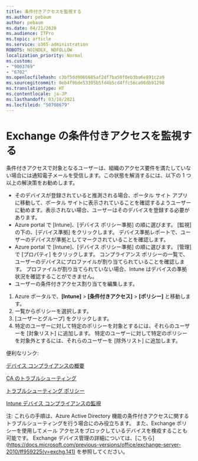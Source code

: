 ```yaml
---
title: 条件付きアクセスを監視する
ms.author: pebaum
author: pebaum
ms.date: 04/21/2020
ms.audience: ITPro
ms.topic: article
ms.service: o365-administration
ROBOTS: NOINDEX, NOFOLLOW
localization_priority: Normal
ms.custom:
- "9003769"
- "6702"
ms.openlocfilehash: c3bf5dd9066685af2df7ba50f0eb3ba6e891c2a9
ms.sourcegitcommit: 0eb4f9bde53395b5fd4b5cd4ffc56ca96db91298
ms.translationtype: HT
ms.contentlocale: ja-JP
ms.lasthandoff: 03/10/2021
ms.locfileid: "50708679"
---
```

# <a name="monitoring-conditional-access-for-exchange"></a>Exchange の条件付きアクセスを監視する

条件付きアクセスで対象となるユーザーは、組織のアクセス要件を満たしていない場合には通知電子メールを受信します。この状態を解消するには、以下の 1 つ以上の解決策をお勧めします。

- そのデバイスが登録されていると推測される場合、ポータル サイト アプリに移動して、ポータル サイトに表示されていることを確認するようユーザーに勧めます。表示されない場合、ユーザーはそのデバイスを登録する必要があります。
- Azure portal で [Intune]、[デバイス ポリシー準拠] の順に選びます。 [監視] の下の、[デバイス準拠] をクリックします。 デバイス準拠レポートで、ユーザーのデバイスが準拠としてマークされていることを確認します。
- Azure portal で [Intune]、[デバイス ポリシー準拠] の順に選びます。 [管理] で [プロパティ] をクリックします。 コンプライアンス ポリシーの一覧で、ユーザーのデバイスにプロファイルが割り当てられていることを確認します。 プロファイルが割り当てられていない場合、Intune はデバイスの準拠状況を確認することができません。
- ユーザーの条件付きアクセス割り当てを編集します。

1. Azure ポータルで、**[Intune]**  >  **[条件付きアクセス]**  >  **[ポリシー]** と移動します。
2. 一覧からポリシーを選択します。
3. [ユーザーとグループ] をクリックします。
4. 特定のユーザーに対して特定のポリシーを対象とするには、それらのユーザーを [対象リスト] に追加します。 特定のユーザーに対して特定のポリシーを対象外とするには、それらのユーザーを [除外リスト] に追加します。

便利なリンク:

[デバイス コンプライアンスの概要](https://docs.microsoft.com/intune/device-compliance-get-started)

[CA のトラブルシューティング](https://docs.microsoft.com/intune/troubleshoot-conditional-access)

[トラブルシューティング ポリシー](https://docs.microsoft.com/troubleshoot/mem/intune/troubleshoot-policies-in-microsoft-intune)

[Intune デバイス コンプライアンスの監視](https://docs.microsoft.com/intune/compliance-policy-monitor)

注: これらの手順は、Azure Active Directory 機能の条件付きアクセスに関するトラブルシューティングを行う場合にのみ役立ちます。 また、Exchange ポリシーを使用してメール アクセスをブロックしているデバイスを検疫することも可能です。 Exchange デバイス管理の詳細については、[こちら](https://docs.microsoft.com/previous-versions/office/exchange-server-2010/ff959225(v=exchg.141) を参照してください。
